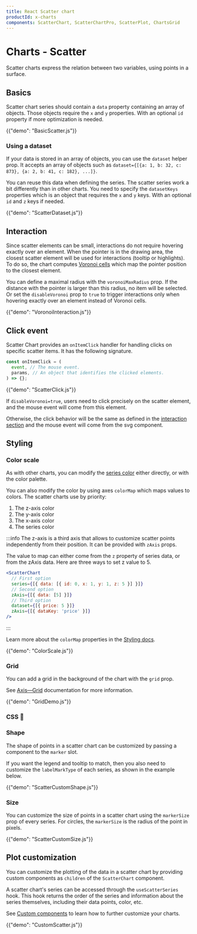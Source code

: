 ```yaml
---
title: React Scatter chart
productId: x-charts
components: ScatterChart, ScatterChartPro, ScatterPlot, ChartsGrid
---
```


# Charts - Scatter

<p class="description">Scatter charts express the relation between two variables, using points in a surface.</p>

## Basics

Scatter chart series should contain a `data` property containing an array of objects.
Those objects require the `x` and `y` properties.
With an optional `id` property if more optimization is needed.

{{"demo": "BasicScatter.js"}}

### Using a dataset

If your data is stored in an array of objects, you can use the `dataset` helper prop.
It accepts an array of objects such as `dataset={[{a: 1, b: 32, c: 873}, {a: 2, b: 41, c: 182}, ...]}`.

You can reuse this data when defining the series.
The scatter series work a bit differently than in other charts.
You need to specify the `datasetKeys` properties which is an object that requires the `x` and `y` keys.
With an optional `id` and `z` keys if needed.

{{"demo": "ScatterDataset.js"}}

## Interaction

Since scatter elements can be small, interactions do not require hovering exactly over an element.
When the pointer is in the drawing area, the closest scatter element will be used for interactions (tooltip or highlights).
To do so, the chart computes [Voronoi cells](https://en.wikipedia.org/wiki/Voronoi_diagram) which map the pointer position to the closest element.

You can define a maximal radius with the `voronoiMaxRadius` prop.
If the distance with the pointer is larger than this radius, no item will be selected.
Or set the `disableVoronoi` prop to `true` to trigger interactions only when hovering exactly over an element instead of Voronoi cells.

{{"demo": "VoronoiInteraction.js"}}

## Click event

Scatter Chart provides an `onItemClick` handler for handling clicks on specific scatter items.
It has the following signature.

```js
const onItemClick = (
  event, // The mouse event.
  params, // An object that identifies the clicked elements.
) => {};
```

{{"demo": "ScatterClick.js"}}

If `disableVoronoi=true`, users need to click precisely on the scatter element, and the mouse event will come from this element.

Otherwise, the click behavior will be the same as defined in the [interaction section](#interaction) and the mouse event will come from the svg component.

## Styling

### Color scale

As with other charts, you can modify the [series color](/x/react-charts/styling/#colors) either directly, or with the color palette.

You can also modify the color by using axes `colorMap` which maps values to colors.
The scatter charts use by priority:

1. The z-axis color
2. The y-axis color
3. The x-axis color
4. The series color

:::info
The z-axis is a third axis that allows to customize scatter points independently from their position.
It can be provided with `zAxis` props.

The value to map can either come from the `z` property of series data, or from the zAxis data.
Here are three ways to set z value to 5.

```jsx
<ScatterChart
  // First option
  series={[{ data: [{ id: 0, x: 1, y: 1, z: 5 }] }]}
  // Second option
  zAxis={[{ data: [5] }]}
  // Third option
  dataset={[{ price: 5 }]}
  zAxis={[{ dataKey: 'price' }]}
/>
```

:::

Learn more about the `colorMap` properties in the [Styling docs](/x/react-charts/styling/#values-color).

{{"demo": "ColorScale.js"}}

### Grid

You can add a grid in the background of the chart with the `grid` prop.

See [Axis—Grid](/x/react-charts/axis/#grid) documentation for more information.

{{"demo": "GridDemo.js"}}

### CSS 🚧

### Shape

The shape of points in a scatter chart can be customized by passing a component to the `marker` slot.

If you want the legend and tooltip to match, then you also need to customize the `labelMarkType` of each series, as shown in the example below.

{{"demo": "ScatterCustomShape.js"}}

### Size

You can customize the size of points in a scatter chart using the `markerSize` prop of every series.
For circles, the `markerSize` is the radius of the point in pixels.

{{"demo": "ScatterCustomSize.js"}}

## Plot customization

You can customize the plotting of the data in a scatter chart by providing custom components as `children` of the `ScatterChart` component.

A scatter chart's series can be accessed through the `useScatterSeries` hook.
This hook returns the order of the series and information about the series themselves, including their data points, color, etc.

See [Custom components](/x/react-charts/components/) to learn how to further customize your charts.

{{"demo": "CustomScatter.js"}}
